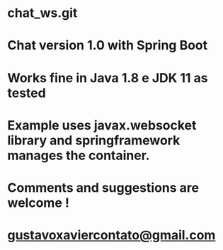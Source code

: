 # chat_ws.git
# Chat version 1.0 with Spring Boot
#
# Works fine in Java 1.8 e JDK 11 as tested
# Example uses javax.websocket library and springframework manages the container.
#
# Comments and suggestions are welcome !
# gustavoxaviercontato@gmail.com
#
